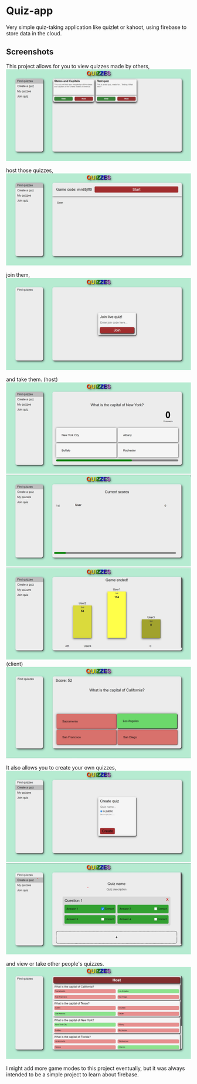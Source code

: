# Quiz-app

Very simple quiz-taking application like quizlet or kahoot, using firebase to store data in the cloud.

## Screenshots

This project allows for you to view quizzes made by others,
![quiz-list](https://github.com/Glitch752/Quiz-app/blob/master/Images/FindQuizzes.jpg?raw=true)

host those quizzes,
![host-quiz](https://github.com/Glitch752/Quiz-app/blob/master/Images/ServerLobby.jpg?raw=true)

join them,
![join-quiz](https://github.com/Glitch752/Quiz-app/blob/master/Images/JoinQuiz.jpg?raw=true)

and take them.
(host)
![take-quiz-question](https://github.com/Glitch752/Quiz-app/blob/master/Images/QuestionServer.jpg?raw=true)
![take-quiz-scores](https://github.com/Glitch752/Quiz-app/blob/master/Images/ServerScores.jpg?raw=true)
![take-quiz-end](https://github.com/Glitch752/Quiz-app/blob/master/Images/GameEnd.jpg?raw=true)
(client)
![take-quiz-question-client](https://github.com/Glitch752/Quiz-app/blob/master/Images/QuestionClientEnd.jpg?raw=true)

It also allows you to create your own quizzes,
![create-quiz](https://github.com/Glitch752/Quiz-app/blob/master/Images/CreateQuiz.jpg?raw=true)
![create-quiz-question](https://github.com/Glitch752/Quiz-app/blob/master/Images/CreateQuizQuestions.jpg?raw=true)

and view or take other people's quizzes.
![view-quiz](https://github.com/Glitch752/Quiz-app/blob/master/Images/ViewQuiz.jpg?raw=true)

I might add more game modes to this project eventually, but it was always intended to be a simple project to learn about firebase.